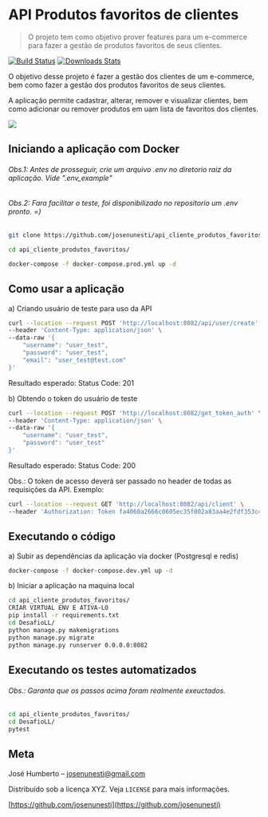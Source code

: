 # API Produtos favoritos de clientes
> O projeto tem como objetivo prover features para um e-commerce para fazer a gestão de produtos favoritos de seus clientes.

[![Build Status][travis-image]][travis-url]
[![Downloads Stats][npm-downloads]][npm-url]

O objetivo desse projeto é fazer a gestão dos clientes de um e-commerce, bem como fazer a gestão dos produtos favoritos de seus clientes.

A aplicação permite cadastrar, alterar, remover e visualizar clientes, bem como adicionar ou remover produtos em uam lista de favoritos dos clientes.

![](../header.png)

## Iniciando a aplicação com Docker
###### Obs.1: Antes de prosseguir, crie um arquivo .env no diretorio raiz da aplicação. Vide ".env_example" 
###### Obs.2: Fara facilitar o teste, foi disponibilizado no repositorio um .env pronto. =)

```sh
git clone https://github.com/josenunesti/api_cliente_produtos_favoritos.git

cd api_cliente_produtos_favoritos/

docker-compose -f docker-compose.prod.yml up -d
```

## Como usar a aplicação

a) Criando usuário de teste para uso da API
```sh
curl --location --request POST 'http://localhost:8082/api/user/create' \
--header 'Content-Type: application/json' \
--data-raw '{
    "username": "user_test",
    "password": "user_test",
    "email": "user_test@test.com"
}'
```
Resultado esperado: Status Code: 201

b) Obtendo o token do usuário de teste
```sh
curl --location --request POST 'http://localhost:8082/get_token_auth' \
--header 'Content-Type: application/json' \
--data-raw '{
    "username": "user_test",
    "password": "user_test"
}'
```
Resultado esperado: Status Code: 200

Obs.: O token de acesso deverá ser passado no header de todas as requisições da API. Exemplo:
```sh
curl --location --request GET 'http://localhost:8082/api/client' \
--header 'Authorization: Token fa4060a2666c0605ec35f002a83aa4e2fdf353c4'
```

## Executando o código

a) Subir as dependências da aplicação via docker (Postgresql e redis)
```sh
docker-compose -f docker-compose.dev.yml up -d
```

b) Iniciar a aplicação na maquina local
```sh
cd api_cliente_produtos_favoritos/
CRIAR VIRTUAL ENV E ATIVA-LO
pip install -r requirements.txt
cd DesafioLL/
python manage.py makemigrations
python manage.py migrate
python manage.py runserver 0.0.0.0:8082
```

## Executando os testes automatizados
###### Obs.: Garanta que os passos acima foram realmente exeuctados.

```sh
cd api_cliente_produtos_favoritos/
cd DesafioLL/
pytest
```

## Meta

José Humberto – josenunesti@gmail.com

Distribuído sob a licença XYZ. Veja `LICENSE` para mais informações.

[https://github.com/josenunesti](https://github.com/josenunesti)


[npm-image]: https://img.shields.io/npm/v/datadog-metrics.svg?style=flat-square
[npm-url]: https://npmjs.org/package/datadog-metrics
[npm-downloads]: https://img.shields.io/npm/dm/datadog-metrics.svg?style=flat-square
[travis-image]: https://img.shields.io/travis/dbader/node-datadog-metrics/master.svg?style=flat-square
[travis-url]: https://travis-ci.org/dbader/node-datadog-metrics
[wiki]: https://github.com/seunome/seuprojeto/wiki